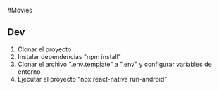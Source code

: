 #Movies

## Dev

1. Clonar el proyecto
2. Instalar dependencias "npm install"
3. Clonar el archivo ".env.template" a ".env" y configurar variables de entorno
4. Ejecutar el proyecto "npx react-native run-android"
